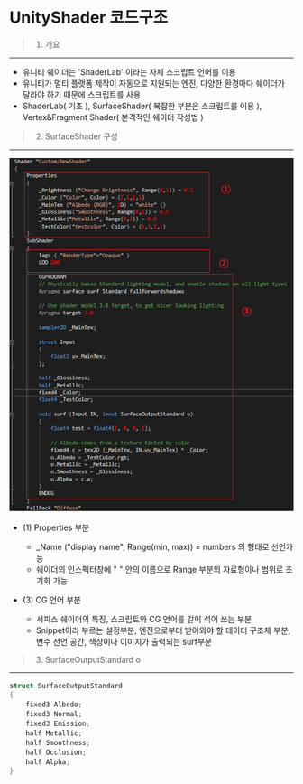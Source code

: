 UnityShader 코드구조
====================

> 1) 개요
---------
- 유니티 쉐이더는 'ShaderLab' 이라는 자체 스크립트 언어를 이용
- 유니티가 멀티 플랫폼 제작이 자동으로 지원되는 엔진, 다양한 환경마다 쉐이더가 달라야 하기 때문에 스크립트를 사용
- ShaderLab( 기초 ), SurfaceShader( 복잡한 부분은 스크립트를 이용 ), Vertex&Fragment Shader( 본격적인 쉐이더 작성법 )


> 2) SurfaceShader 구성
-----------------------
![screenshot](/%EC%9D%B4%EB%AF%B8%EC%A7%80/UnityShader_%EC%BD%94%EB%93%9C%20%EA%B5%AC%EC%A1%B0.png)


- (1) Properties 부분
    - _Name ("display name", Range(min, max)) = numbers 의 형태로 선언가능
    - 쉐이더의 인스펙터창에 " " 안의 이름으로 Range 부분의 자료형이나 범위로 초기화 가능

- (3) CG 언어 부분
    - 서피스 쉐이더의 특징, 스크립트와 CG 언어를 같이 섞어 쓰는 부분
    - Snippet이라 부르는 설정부분, 엔진으로부터 받아와야 할 데이터 구조체 부분, 변수 선언 공간, 색상이나 이미지가 출력되는 surf부분


> 3) SurfaceOutputStandard o
----------------------------
```c++
struct SurfaceOutputStandard
{
    fixed3 Albedo;
    fixed3 Normal;
    fixed3 Emission;
    half Metallic;
    half Smoothness;
    half Occlusion;
    half Alpha;
}
```

